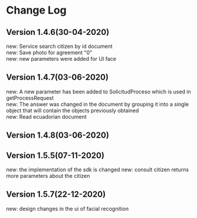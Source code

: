 # Change Log 

## **Version 1.4.6(30-04-2020)** ##

new: Service search citizen by id document<br>
new: Save photo for agreement "0"<br>
new: new parameters were added for UI face<br>

## **Version 1.4.7(03-06-2020)** ##

new: A new parameter has been added to SolicitudProceso which is used in getProcessRequest<br>
new: The answer was changed in the document by grouping it into a single object that will contain the objects previously obtained<br>
new: Read ecuadorian document<br>

## **Version 1.4.8(03-06-2020)** ##

## **Version 1.5.5(07-11-2020)** ##

new: the implementation of the sdk is changed
new: consult citizen returns more parameters about the citizen

## **Version 1.5.7(22-12-2020)** ##

new: design changes in the ui of facial recognition

